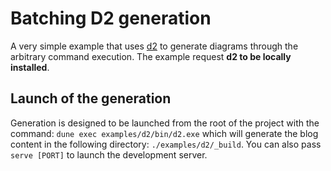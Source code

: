 # Batching D2 generation

A very simple example that uses [d2](https://d2lang.com/) to generate diagrams
through the arbitrary command execution. The example request **d2 to be locally
installed**.

## Launch of the generation

Generation is designed to be launched from the root of the project with the
command: `dune exec examples/d2/bin/d2.exe` which will generate the
blog content in the following directory: `./examples/d2/_build`. You
can also pass `serve [PORT]` to launch the development server.
